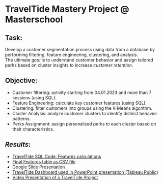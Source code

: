 # TravelTide Mastery Project @ Masterschool

## **Task**:
Develop a customer segmentation process using data from a database by performing filtering, feature engineering, clustering, and analysis.  
The ultimate *goal* is to understand customer behavior and assign tailored perks based on cluster insights to increase *customer retention*.

## **Objective**:
- Customer filtering: activity starting from 04.01.2023 and more than 7 sessions (using SQL).
- Feature Engineering: calculate key customer features (using SQL).
- Clustering: filter customers into groups using the K-Means algorithm.
- Cluster Analysis: analyze customer clusters to identify distinct behavior patterns.
- Perks Assignment: assign personalized perks to each cluster based on their characteristics.


## *Results*:
- [TravelTide SQL Code: Features calculations](https://github.com/armandaslid/traveltide_mastery_project/blob/main/TravelTide_Files/TravelTide_SQL_Code.sql)
- [Final Features table as CSV file](https://github.com/armandaslid/traveltide_mastery_project/blob/main/TravelTide_Files/TravelTide_Final_Features_Table.csv)
- [Google Slide Presentation](https://docs.google.com/presentation/d/1AQuSZjDRThOXOOc06L_Ikgg4cf_BqLpGuCJcSniTzV8/edit?usp=sharing)
- [TravelTide Dashboard used in PowerPoint presentation (Tableau Public)](empty)
- [Video Presentation of a TravelTide Project](https://www.loom.com/share/d40f96e37725442db0ee78730560bbc5?sid=1997ca22-d600-42f0-bee0-da5696513f5b)
